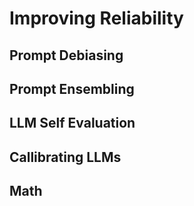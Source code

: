 # Improving Reliability

## Prompt Debiasing

## Prompt Ensembling

## LLM Self Evaluation

## Callibrating LLMs

## Math
